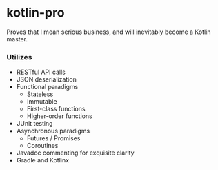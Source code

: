 # kotlin-pro
Proves that I mean serious business, and will inevitably become a Kotlin master.

### Utilizes
* RESTful API calls
* JSON deserialization
* Functional paradigms
  * Stateless
  * Immutable
  * First-class functions
  * Higher-order functions
* JUnit testing
* Asynchronous paradigms
  * Futures / Promises
  * Coroutines
* Javadoc commenting for exquisite clarity
* Gradle and Kotlinx